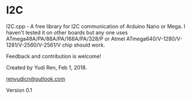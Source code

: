 # I2C
I2C.cpp - A free library for I2C communication of Arduino Nano or Mega. I haven't tested
it on other boards but any one uses ATmega48A/PA/88A/PA/168A/PA/328/P
or Atmel ATmega640/V-1280/V-1281/V-2560/V-2561/V chip should work.

Feedback and contribution is welcome!

Created by Yudi Ren, Feb 1, 2018.

renyudicn@outlook.com

Version 0.1

